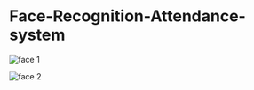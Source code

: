 


# Face-Recognition-Attendance-system

![face 1](https://github.com/theshivamsk/Face-Recognition-Attendance-system/assets/165746109/90e2194f-6db7-4533-ba5f-a3b8b30aaa54)


![face 2](https://github.com/theshivamsk/Face-Recognition-Attendance-system/assets/165746109/1fc0dac8-9ca7-449c-b705-20b6dd113249)


